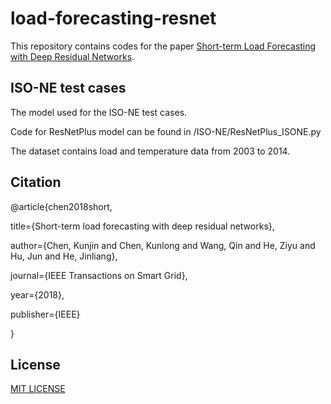 # load-forecasting-resnet
This repository contains codes for the paper [Short-term Load Forecasting with Deep Residual Networks](https://ieeexplore.ieee.org/document/8372953).

## ISO-NE test cases
The model used for the ISO-NE test cases. 

Code for ResNetPlus model can be found in /ISO-NE/ResNetPlus_ISONE.py

The dataset contains load and temperature data from 2003 to 2014.

## Citation
@article{chen2018short,

  title={Short-term load forecasting with deep residual networks},
  
  author={Chen, Kunjin and Chen, Kunlong and Wang, Qin and He, Ziyu and Hu, Jun and He, Jinliang},
  
  journal={IEEE Transactions on Smart Grid},
  
  year={2018},
  
  publisher={IEEE}
  
}

## License
[MIT LICENSE](LICENSE)
